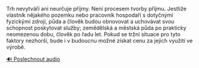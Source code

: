 
Trh nevytváří ani neurčuje příjmy. Není procesem tvorby příjmu. Jestliže vlastník nějakého pozemku nebo pracovník hospodaří s dotyčnými fyzickými zdroji, půda a člověk budou obnovovat a uchovávat svou schopnost poskytovat služby; zemědělská a městská půda po prakticky neomezenou dobu, člověk po řadu let. Pokud se tržní situace pro tyto faktory nezhorší, bude i v budoucnu možné získat cenu za jejich využití ve výrobě.

[🔊 Poslechnout audio](/data/7-paragraphs/audio/chapter_72/para_006-Trh-nevytv-ani-neuruje-pjmy-Nen-procesem-t.mp3)
